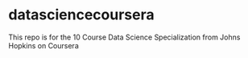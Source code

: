 # datasciencecoursera
This repo is for the 10 Course Data Science Specialization from Johns Hopkins on Coursera
